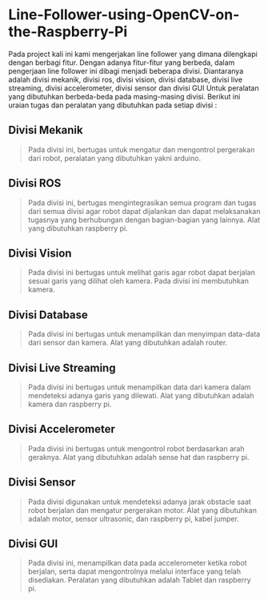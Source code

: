 # Line-Follower-using-OpenCV-on-the-Raspberry-Pi

Pada project kali ini kami mengerjakan line follower yang dimana dilengkapi dengan berbagi fitur. Dengan adanya fitur-fitur yang berbeda, dalam pengerjaan line follower ini dibagi menjadi beberapa divisi. Diantaranya adalah divisi mekanik, divisi ros, divisi vision, divisi database, divisi live streaming, divisi accelerometer, divisi sensor dan divisi GUI Untuk peralatan yang dibutuhkan berbeda-beda pada masing-masing divisi. Berikut ini uraian tugas dan peralatan yang dibutuhkan pada setiap divisi :

## Divisi Mekanik

 > Pada divisi ini, bertugas untuk mengatur dan mengontrol pergerakan dari robot, peralatan yang dibutuhkan yakni arduino.

## Divisi ROS
   
 > Pada divisi ini, bertugas mengintegrasikan semua program dan tugas dari semua divisi agar robot dapat dijalankan dan dapat melaksanakan tugasnya yang berhubungan dengan bagian-bagian yang lainnya. Alat yang dibutuhkan raspberry pi.

## Divisi Vision
   
 > Pada divisi ini bertugas untuk melihat garis agar robot dapat berjalan sesuai garis yang dilihat oleh kamera. Pada divisi ini membutuhkan kamera.

## Divisi Database
   
 > Pada divisi ini bertugas untuk menampilkan dan menyimpan data-data dari sensor dan kamera. Alat yang dibutuhkan adalah router.

## Divisi Live Streaming
    
 > Pada divisi ini bertugas untuk menampilkan data dari kamera dalam mendeteksi adanya garis yang dilewati. Alat yang dibutuhkan adalah kamera dan raspberry pi.

## Divisi Accelerometer
   
 > Pada divisi ini bertugas untuk mengontrol robot berdasarkan arah geraknya. Alat yang dibutuhkan adalah sense hat dan raspberry pi.

## Divisi Sensor
   
 > Pada divisi digunakan untuk mendeteksi adanya jarak obstacle saat robot berjalan dan mengatur pergerakan motor. Alat yang dibutuhkan adalah motor, sensor ultrasonic, dan raspberry pi, kabel jumper.

## Divisi GUI
   
 > Pada divisi ini, menampilkan data pada accelerometer ketika robot berjalan, serta dapat mengontrolnya melalui interface yang telah disediakan. Peralatan yang dibutuhkan adalah Tablet dan raspberry pi.
